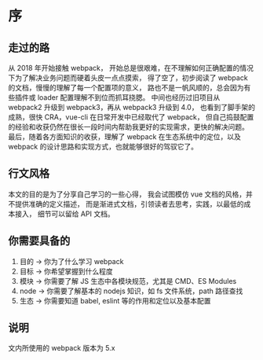 # 序

## 走过的路

从 2018 年开始接触 webpack，
开始总是很艰难，在不理解如何正确配置的情况下为了解决业务问题而硬着头皮一点点摸索，
得了空了，初步阅读了 webpack 的文档，慢慢的理解了每一个配置项的意义，
路也不是一帆风顺的，总会因为有些插件或 loader 配置理解不到位而抓耳挠腮。
中间也经历过旧项目从 webpack2 升级到 webpack3，再从 webpack3 升级到 4.0，
也看到了脚手架的成熟，很快 CRA，vue-cli 在日常开发中已经取代了 webpack，
但自己捣鼓配置的经验和收获仍然在很长一段时间内帮助我更好的实现需求，更快的解决问题。
最后，随着各方面知识的收获，理解了 webpack 在生态系统中的定位，以及 webpack 的设计思路和实现方式，也就能够很好的驾驭它了。

## 行文风格

本文的目的是为了分享自己学习的一些心得，
我会试图模仿 vue 文档的风格，并不提供准确的定义描述，
而是渐进式文档，引领读者去思考，实践，以最低的成本接入，
细节可以留给 API 文档。

## 你需要具备的

1. 目的 -> 你为了什么学习 webpack
2. 目标 -> 你希望掌握到什么程度
3. 模块 -> 你需要了解 JS 生态中各模块规范，尤其是 CMD、ES Modules
4. node -> 你需要了解基本的 nodejs 知识，如 fs 文件系统，path 路径查找
5. 生态 -> 你需要知道 babel, eslint 等的作用和定位以及基本配置

## 说明

文内所使用的 webpack 版本为 5.x
